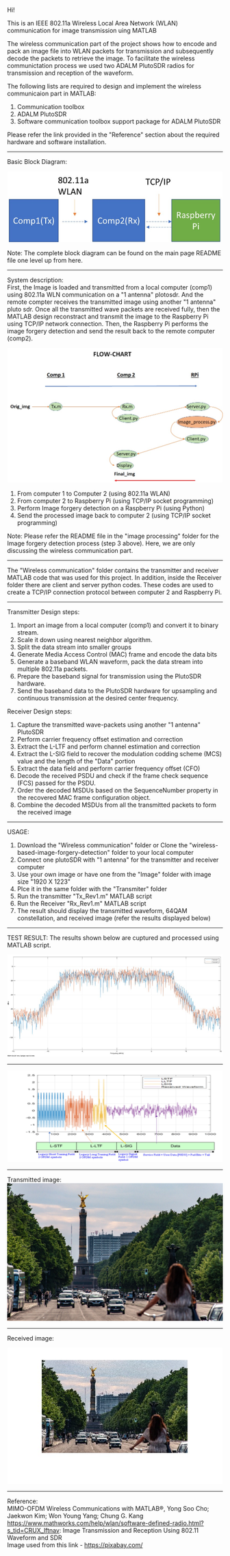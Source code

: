 Hi!

This is an IEEE 802.11a Wireless Local Area Network (WLAN) communication for image transmission uing MATLAB

The wireless communication part of the project shows how to encode and pack an image file into WLAN packets for transmission 
and subsequently decode the packets to retrieve the image. To facilitate the wireless communictation process we used two ADALM PlutoSDR radios for transmission 
and reception of the waveform.

The following lists are required to design and implement the wireless communicaion part in MATLAB:
1. Communication toolbox
2. ADALM PlutoSDR 
3. Software communication toolbox support package for ADALM PlutoSDR

Please refer the link provided in the "Reference" section about the required hardware and software installation. 

***************************************
Basic Block Diagram:

![alt text](/Images/blocks.jpg)

Note: The complete block diagram can be found on the main page README file one level up from here.
***************************************
System description:                                                                                                                                       
First, the Image is loaded and transmitted from a local computer (comp1) using 802.11a WLN communication on a "1 antenna" plotosdr. And the remote compter receives 
the transmitted image using another "1 antenna" pluto sdr. Once all the transmitted wave packets are received fully, then the MATLAB design reconstract and transmit 
the image to the Raspberry Pi using TCP/IP network connection. Then, the Raspberry Pi performs the image forgery detection and send the result back to the remote 
computer (comp2). 

![alt text](/Images/flow_chart.jpg)

1. From computer 1 to Computer 2 (using 802.11a WLAN)
2. From computer 2 to Raspberry Pi (using TCP/IP socket programming)
3. Perform Image forgery detection on a Raspberry Pi (using Python) 
4. Send the processed image back to computer 2 (using TCP/IP socket programming)

Note: Please refer the README file in the "image processing" folder for the Image forgery detection process (step 3 above). 
Here, we are only discussing the wireless communication part.
                
***************************************
The "Wireless communication" folder contains the transmitter and receiver MATLAB code that was used for this project. 
In addition, inside the Receiver folder there are client and server python codes. These codes are used to create a TCP/IP connection protocol between computer 2 and Raspberry Pi. 


***************************************
Transmitter Design steps:

1. Import an image from a local computer (comp1) and convert it to binary stream.
2. Scale it down using nearest neighbor algorithm. 
3. Split the data stream into smaller groups
4. Generate Media Access Control (MAC) frame and encode the data bits
5. Generate a baseband WLAN waveform, pack the data stream into multiple 802.11a packets.
6. Prepare the baseband signal for transmission using the PlutoSDR hardware.
7. Send the baseband data to the PlutoSDR hardware for upsampling and continuous transmission at the desired center frequency.


Receiver Design steps:

1. Capture the transmitted wave-packets using another "1 antenna" PlutoSDR 
2. Perform carrier frequency offset estimation and correction
3. Extract the L-LTF and perform channel estimation and correction
4. Extract the L-SIG field to recover the modulation codding scheme (MCS) value and the length of the "Data" portion
5. Extract the data field and perform carrier frequency offset (CFO)
6. Decode the received PSDU and check if the frame check sequence (FCS) passed for the PSDU.
7. Order the decoded MSDUs based on the SequenceNumber property in the recovered MAC frame configuration object.
8. Combine the decoded MSDUs from all the transmitted packets to form the received image

***************************************
USAGE:
1. Download the "Wireless communication" folder or Clone the "wireless-based-image-forgery-detection" folder to your local computer 
2. Connect one plutoSDR with "1 antenna" for the transmitter and receiver computer
3. Use your own image or have one from the "Image" folder with image size "1920 X 1223"
4. Plce it in the same folder with the "Transmiter" folder
5. Run the transmitter "Tx_Rev1.m" MATLAB script 
6. Run the Receiver "Rx_Rev1.m" MATLAB script 
7. The result should display the transmitted waveform, 64QAM constellation, and received image (refer the results displayed below)  
***************************************
TEST RESULT: 
The results shown below are cuptured and processed using MATLAB script. 

![alt text](/Images/waveform.jpg)
***************************************
![alt text](/Images/packet.jpg)
***************************************

Transmitted image:                                                                                                                                                     
![alt text](/Images/(1920x1223).jpg) 
***************************************
Received image:                                                                                                                                                        

![alt text](/Images/rx_image.jpg)
***************************************

Reference:         
MIMO-OFDM Wireless Communications with MATLAB®, Yong Soo Cho; Jaekwon Kim; Won Young Yang; Chung G. Kang
https://www.mathworks.com/help/wlan/software-defined-radio.html?s_tid=CRUX_lftnav: Image Transmission and Reception Using 802.11 Waveform and SDR                      
Image used from this link - https://pixabay.com/
